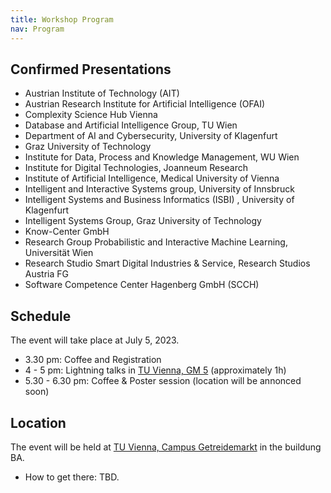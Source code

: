 ```yaml
---
title: Workshop Program
nav: Program
---
```


## Confirmed Presentations

- Austrian Institute of Technology (AIT)
- Austrian Research Institute for Artificial Intelligence (OFAI)
- Complexity Science Hub Vienna
- Database and Artificial Intelligence Group, TU Wien
- Department of AI and Cybersecurity, University of Klagenfurt
- Graz University of Technology
- Institute for Data, Process and Knowledge Management, WU Wien 
- Institute for Digital Technologies, Joanneum Research
- Institute of Artificial Intelligence, Medical University of Vienna
- Intelligent and Interactive Systems group, University of Innsbruck
- Intelligent Systems and Business Informatics (ISBI) , University of Klagenfurt
- Intelligent Systems Group, Graz University of Technology
- Know-Center GmbH
- Research Group Probabilistic and Interactive Machine Learning, Universität Wien
- Research Studio Smart Digital Industries & Service, Research Studios Austria FG
- Software Competence Center Hagenberg GmbH (SCCH)




## Schedule

The event will take place at July 5, 2023.

- 3.30 pm: Coffee and Registration
- 4 - 5 pm: Lightning talks in [TU Vienna, GM 5](https://www.tuwien.at/tu-wien/organisation/zentrale-bereiche/gebaeude-und-technik/veranstaltungsservice-und-lehrraumsupport/raumdatenbank/hoersaele/gm-5-praktikum-hoersaal) (approximately 1h)
- 5.30 - 6.30 pm: Coffee & Poster session (location will be annonced soon)

## Location

The event will be held at [TU Vienna, Campus Getreidemarkt](https://www.tuwien.at/tu-wien/campus/tu-univercity/standorte/getreidemarkt) in the buildung BA. 

- How to get there: TBD.
